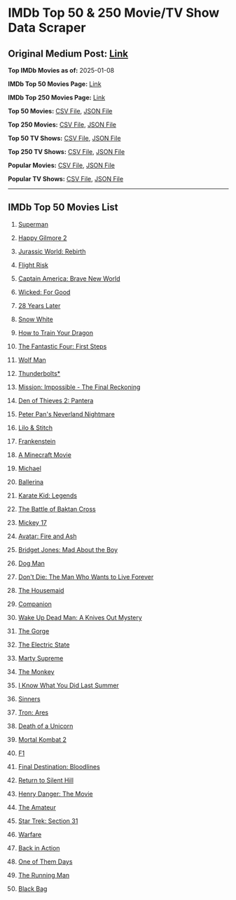 # IMDb Top 50 & 250 Movie/TV Show Data Scraper

## Original Medium Post: [Link](https://medium.com/@nishantsahoo/which-movie-should-i-watch-5c83a3c0f5b1)

**Top IMDb Movies as of:** 2025-01-08

**IMDb Top 50 Movies Page:** [Link](https://www.imdb.com/search/title/?title_type=feature&release_date=2025-01-01,2025-12-31)

**IMDb Top 250 Movies Page:** [Link](https://www.imdb.com/chart/top/)

**Top 50 Movies:** [CSV File](/data/top50/movies.csv), [JSON File](/data/top50/movies.json)

**Top 250 Movies:** [CSV File](/data/top250/movies.csv), [JSON File](/data/top250/movies.json)

**Top 50 TV Shows:** [CSV File](/data/top50/shows.csv), [JSON File](/data/top50/shows.json)

**Top 250 TV Shows:** [CSV File](/data/top250/shows.csv), [JSON File](/data/top250/shows.json)

**Popular Movies:** [CSV File](/data/popular/movies.csv), [JSON File](/data/popular/movies.json)

**Popular TV Shows:** [CSV File](/data/popular/shows.csv), [JSON File](/data/popular/shows.json)

---

## IMDb Top 50 Movies List

1. [Superman](https://www.imdb.com/title/tt5950044/)

2. [Happy Gilmore 2](https://www.imdb.com/title/tt31868189/)

3. [Jurassic World: Rebirth](https://www.imdb.com/title/tt31036941/)

4. [Flight Risk](https://www.imdb.com/title/tt10078772/)

5. [Captain America: Brave New World](https://www.imdb.com/title/tt14513804/)

6. [Wicked: For Good](https://www.imdb.com/title/tt19847976/)

7. [28 Years Later](https://www.imdb.com/title/tt10548174/)

8. [Snow White](https://www.imdb.com/title/tt6208148/)

9. [How to Train Your Dragon](https://www.imdb.com/title/tt26743210/)

10. [The Fantastic Four: First Steps](https://www.imdb.com/title/tt10676052/)

11. [Wolf Man](https://www.imdb.com/title/tt4216984/)

12. [Thunderbolts\*](https://www.imdb.com/title/tt20969586/)

13. [Mission: Impossible - The Final Reckoning](https://www.imdb.com/title/tt9603208/)

14. [Den of Thieves 2: Pantera](https://www.imdb.com/title/tt8008948/)

15. [Peter Pan's Neverland Nightmare](https://www.imdb.com/title/tt21955520/)

16. [Lilo & Stitch](https://www.imdb.com/title/tt11655566/)

17. [Frankenstein](https://www.imdb.com/title/tt1312221/)

18. [A Minecraft Movie](https://www.imdb.com/title/tt3566834/)

19. [Michael](https://www.imdb.com/title/tt11378946/)

20. [Ballerina](https://www.imdb.com/title/tt7181546/)

21. [Karate Kid: Legends](https://www.imdb.com/title/tt1674782/)

22. [The Battle of Baktan Cross](https://www.imdb.com/title/tt30144839/)

23. [Mickey 17](https://www.imdb.com/title/tt12299608/)

24. [Avatar: Fire and Ash](https://www.imdb.com/title/tt1757678/)

25. [Bridget Jones: Mad About the Boy](https://www.imdb.com/title/tt32063050/)

26. [Dog Man](https://www.imdb.com/title/tt10954718/)

27. [Don't Die: The Man Who Wants to Live Forever](https://www.imdb.com/title/tt34977130/)

28. [The Housemaid](https://www.imdb.com/title/tt27543632/)

29. [Companion](https://www.imdb.com/title/tt26584495/)

30. [Wake Up Dead Man: A Knives Out Mystery](https://www.imdb.com/title/tt14364480/)

31. [The Gorge](https://www.imdb.com/title/tt13654226/)

32. [The Electric State](https://www.imdb.com/title/tt7766378/)

33. [Marty Supreme](https://www.imdb.com/title/tt32916440/)

34. [The Monkey](https://www.imdb.com/title/tt27714946/)

35. [I Know What You Did Last Summer](https://www.imdb.com/title/tt4045450/)

36. [Sinners](https://www.imdb.com/title/tt31193180/)

37. [Tron: Ares](https://www.imdb.com/title/tt6604188/)

38. [Death of a Unicorn](https://www.imdb.com/title/tt28443655/)

39. [Mortal Kombat 2](https://www.imdb.com/title/tt17490712/)

40. [F1](https://www.imdb.com/title/tt16311594/)

41. [Final Destination: Bloodlines](https://www.imdb.com/title/tt9619824/)

42. [Return to Silent Hill](https://www.imdb.com/title/tt22868010/)

43. [Henry Danger: The Movie](https://www.imdb.com/title/tt7787524/)

44. [The Amateur](https://www.imdb.com/title/tt0899043/)

45. [Star Trek: Section 31](https://www.imdb.com/title/tt9603060/)

46. [Warfare](https://www.imdb.com/title/tt31434639/)

47. [Back in Action](https://www.imdb.com/title/tt21191806/)

48. [One of Them Days](https://www.imdb.com/title/tt32221196/)

49. [The Running Man](https://www.imdb.com/title/tt14107334/)

50. [Black Bag](https://www.imdb.com/title/tt30988739/)

